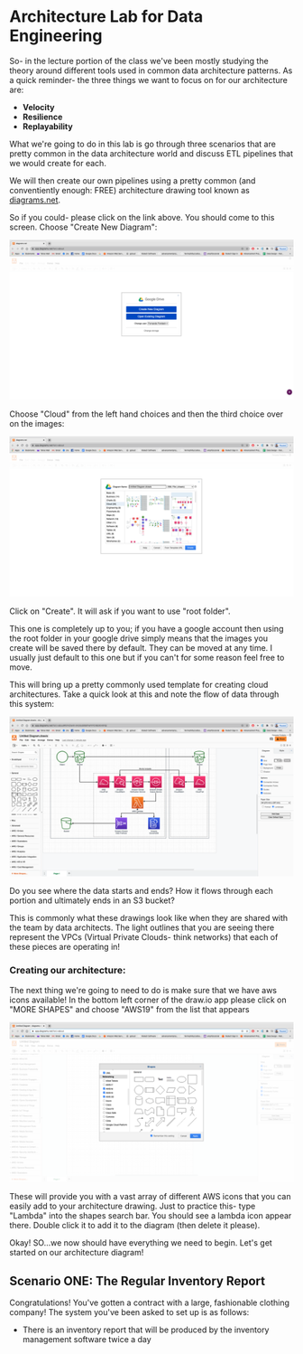# Architecture Lab for Data Engineering

So- in the lecture portion of the class we've been mostly studying the theory around different tools used in common data architecture patterns. As a quick reminder- the three things we want to focus on for our architecture are: 

* **Velocity**
* **Resilience**
* **Replayability**

What we're going to do in this lab is go through three scenarios that are pretty common in the data architecture world and discuss ETL pipelines that we would create for each.

We will then create our own pipelines using a pretty common (and conventiently enough: FREE) architecture drawing tool known as [diagrams.net](https://www.diagrams.net/).

So if you could- please click on the link above. You should come to this screen. Choose "Create New Diagram":

![diagrams](./images/homepage.png)

Choose "Cloud" from the left hand choices and then the third choice over on the images:

![thirdimage](./images/thirdimage.png)

Click on "Create". 
It will ask if you want to use "root folder". 

This one is completely up to you; if you have a google account then using the root folder in your google drive simply means that the images you create will be saved there by default. 
They can be moved at any time. I usually just default to this one but if you can't for some reason feel free to move.

This will bring up a pretty commonly used template for creating cloud architectures. Take a quick look at this and note the flow of data through this system:

![initialimage](./images/initialimage.png)

Do you see where the data starts and ends? How it flows through each portion and ultimately ends in an S3 bucket? 

This is commonly what these drawings look like when they are shared with the team by data architects. 
The light outlines that you are seeing there represent the VPCs (Virtual Private Clouds- think networks) that each of these pieces are operating in! 


### Creating our architecture:

The next thing we're going to need to do is make sure that we have aws icons available! In the bottom left corner of the draw.io app please click on "MORE SHAPES" and choose "AWS19" from the list that appears

![aws19](./images/aws19.png)

These will provide you with a vast array of different AWS icons that you can easily add to your architecture drawing. Just to practice this- type "Lambda" into the shapes search bar. You should see a lambda icon appear there. Double click it to add it to the diagram (then delete it please).

Okay! SO...we now should have everything we need to begin. Let's get started on our architecture diagram!


## Scenario ONE: The Regular Inventory Report

Congratulations! You've gotten a contract with a large, fashionable clothing company! The system you've been asked to set up is as follows:

* There is an inventory report that will be produced by the inventory management software twice a day